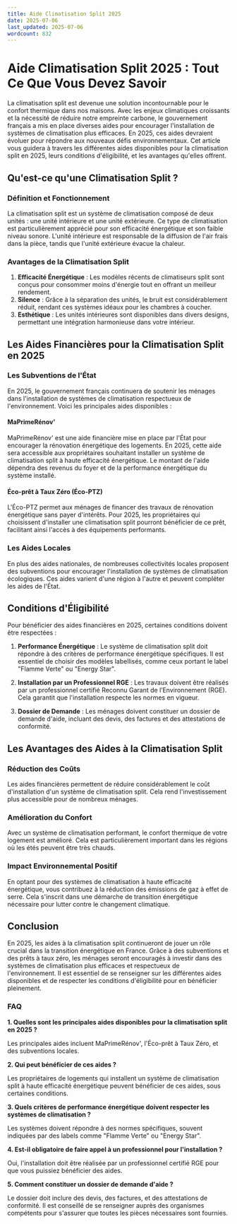 ```yaml
---
title: Aide Climatisation Split 2025
date: 2025-07-06
last_updated: 2025-07-06
wordcount: 832
---
```


# Aide Climatisation Split 2025 : Tout Ce Que Vous Devez Savoir

La climatisation split est devenue une solution incontournable pour le confort thermique dans nos maisons. Avec les enjeux climatiques croissants et la nécessité de réduire notre empreinte carbone, le gouvernement français a mis en place diverses aides pour encourager l'installation de systèmes de climatisation plus efficaces. En 2025, ces aides devraient évoluer pour répondre aux nouveaux défis environnementaux. Cet article vous guidera à travers les différentes aides disponibles pour la climatisation split en 2025, leurs conditions d'éligibilité, et les avantages qu'elles offrent.

## Qu'est-ce qu'une Climatisation Split ?

### Définition et Fonctionnement

La climatisation split est un système de climatisation composé de deux unités : une unité intérieure et une unité extérieure. Ce type de climatisation est particulièrement apprécié pour son efficacité énergétique et son faible niveau sonore. L'unité intérieure est responsable de la diffusion de l'air frais dans la pièce, tandis que l'unité extérieure évacue la chaleur.

### Avantages de la Climatisation Split

1. **Efficacité Énergétique** : Les modèles récents de climatiseurs split sont conçus pour consommer moins d'énergie tout en offrant un meilleur rendement.
2. **Silence** : Grâce à la séparation des unités, le bruit est considérablement réduit, rendant ces systèmes idéaux pour les chambres à coucher.
3. **Esthétique** : Les unités intérieures sont disponibles dans divers designs, permettant une intégration harmonieuse dans votre intérieur.

## Les Aides Financières pour la Climatisation Split en 2025

### Les Subventions de l'État

En 2025, le gouvernement français continuera de soutenir les ménages dans l'installation de systèmes de climatisation respectueux de l'environnement. Voici les principales aides disponibles :

#### MaPrimeRénov'

MaPrimeRénov' est une aide financière mise en place par l'État pour encourager la rénovation énergétique des logements. En 2025, cette aide sera accessible aux propriétaires souhaitant installer un système de climatisation split à haute efficacité énergétique. Le montant de l'aide dépendra des revenus du foyer et de la performance énergétique du système installé.

#### Éco-prêt à Taux Zéro (Éco-PTZ)

L'Éco-PTZ permet aux ménages de financer des travaux de rénovation énergétique sans payer d'intérêts. Pour 2025, les propriétaires qui choisissent d'installer une climatisation split pourront bénéficier de ce prêt, facilitant ainsi l'accès à des équipements performants.

### Les Aides Locales

En plus des aides nationales, de nombreuses collectivités locales proposent des subventions pour encourager l'installation de systèmes de climatisation écologiques. Ces aides varient d'une région à l'autre et peuvent compléter les aides de l'État.

## Conditions d'Éligibilité

Pour bénéficier des aides financières en 2025, certaines conditions doivent être respectées :

1. **Performance Énergétique** : Le système de climatisation split doit répondre à des critères de performance énergétique spécifiques. Il est essentiel de choisir des modèles labellisés, comme ceux portant le label "Flamme Verte" ou "Energy Star".
   
2. **Installation par un Professionnel RGE** : Les travaux doivent être réalisés par un professionnel certifié Reconnu Garant de l’Environnement (RGE). Cela garantit que l'installation respecte les normes en vigueur.

3. **Dossier de Demande** : Les ménages doivent constituer un dossier de demande d'aide, incluant des devis, des factures et des attestations de conformité.

## Les Avantages des Aides à la Climatisation Split

### Réduction des Coûts

Les aides financières permettent de réduire considérablement le coût d'installation d'un système de climatisation split. Cela rend l'investissement plus accessible pour de nombreux ménages.

### Amélioration du Confort

Avec un système de climatisation performant, le confort thermique de votre logement est amélioré. Cela est particulièrement important dans les régions où les étés peuvent être très chauds.

### Impact Environnemental Positif

En optant pour des systèmes de climatisation à haute efficacité énergétique, vous contribuez à la réduction des émissions de gaz à effet de serre. Cela s'inscrit dans une démarche de transition énergétique nécessaire pour lutter contre le changement climatique.

## Conclusion

En 2025, les aides à la climatisation split continueront de jouer un rôle crucial dans la transition énergétique en France. Grâce à des subventions et des prêts à taux zéro, les ménages seront encouragés à investir dans des systèmes de climatisation plus efficaces et respectueux de l'environnement. Il est essentiel de se renseigner sur les différentes aides disponibles et de respecter les conditions d'éligibilité pour en bénéficier pleinement. 

### FAQ

**1. Quelles sont les principales aides disponibles pour la climatisation split en 2025 ?**

Les principales aides incluent MaPrimeRénov', l'Éco-prêt à Taux Zéro, et des subventions locales.

**2. Qui peut bénéficier de ces aides ?**

Les propriétaires de logements qui installent un système de climatisation split à haute efficacité énergétique peuvent bénéficier de ces aides, sous certaines conditions.

**3. Quels critères de performance énergétique doivent respecter les systèmes de climatisation ?**

Les systèmes doivent répondre à des normes spécifiques, souvent indiquées par des labels comme "Flamme Verte" ou "Energy Star".

**4. Est-il obligatoire de faire appel à un professionnel pour l'installation ?**

Oui, l'installation doit être réalisée par un professionnel certifié RGE pour que vous puissiez bénéficier des aides.

**5. Comment constituer un dossier de demande d'aide ?**

Le dossier doit inclure des devis, des factures, et des attestations de conformité. Il est conseillé de se renseigner auprès des organismes compétents pour s'assurer que toutes les pièces nécessaires sont fournies.